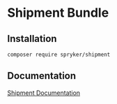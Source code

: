 # Shipment Bundle

## Installation

```
composer require spryker/shipment
```

## Documentation

[Shipment Documentation](https://spryker.github.io/shipment/index.html)
